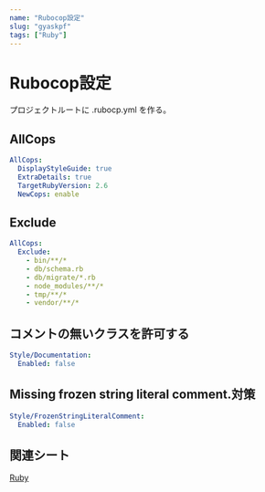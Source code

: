 ```yaml
---
name: "Rubocop設定"
slug: "gyaskpf"
tags: ["Ruby"]
---
```


# Rubocop設定
プロジェクトルートに .rubocp.yml を作る。

## AllCops

```yaml
AllCops:
  DisplayStyleGuide: true
  ExtraDetails: true
  TargetRubyVersion: 2.6
  NewCops: enable
```

## Exclude

```yaml
AllCops:
  Exclude:
    - bin/**/*
    - db/schema.rb
    - db/migrate/*.rb
    - node_modules/**/*
    - tmp/**/*
    - vendor/**/*
```

## コメントの無いクラスを許可する

```yaml
Style/Documentation:
  Enabled: false
```

## Missing frozen string literal comment.対策

```yaml
Style/FrozenStringLiteralComment:
  Enabled: false
```


## 関連シート

[Ruby](https://hackersheet.com/lbbxcpx/sheets/putgewh)

